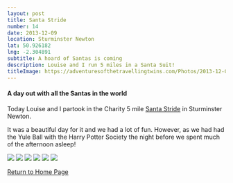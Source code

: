 ```yaml
---
layout: post
title: Santa Stride
number: 14
date: 2013-12-09
location: Sturminster Newton
lat: 50.926182
lng: -2.304891
subtitle: A hoard of Santas is coming
description: Louise and I run 5 miles in a Santa Suit!
titleImage: https://adventuresofthetravellingtwins.com/Photos/2013-12-09-SantaFunRun/cover-min.JPG
---
```


<h4>A day out with all the Santas in the world</h4>

Today Louise and I partook in the Charity 5 mile <a target="_blank" href="http://stursantastride.co.uk/">Santa Stride</a> in Sturminster Newton. 

It was a beautiful day for it and we had a lot of fun. However, as we had had the Yule Ball with the Harry Potter Society the night before we spent much of the afternoon asleep!

<img src="https://adventuresofthetravellingtwins.com/Photos/2013-12-09-SantaFunRun/day11-min.JPG" class="image1">
<img src="https://adventuresofthetravellingtwins.com/Photos/2013-12-09-SantaFunRun/day12-min.JPG" class="image1">
<img src="https://adventuresofthetravellingtwins.com/Photos/2013-12-09-SantaFunRun/day13-min.JPG" class="image1">
<img src="https://adventuresofthetravellingtwins.com/Photos/2013-12-09-SantaFunRun/day14-min.JPG" class="image1">
<img src="https://adventuresofthetravellingtwins.com/Photos/2013-12-09-SantaFunRun/day15-min.JPG" class="image1">
<img src="https://adventuresofthetravellingtwins.com/Photos/2013-12-09-SantaFunRun/day16-min.JPG" class="image1">

<a href="https://adventuresofthetravellingtwins.com/">Return to Home Page</a>
